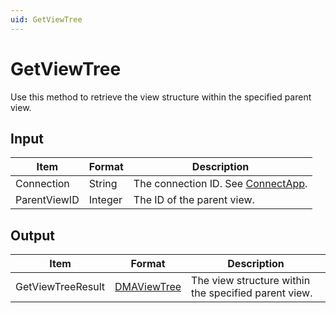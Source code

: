 ```yaml
---
uid: GetViewTree
---
```


# GetViewTree

Use this method to retrieve the view structure within the specified parent view.

## Input

| Item         | Format  | Description                                                                      |
|--------------|---------|----------------------------------------------------------------------------------|
| Connection   | String  | The connection ID. See [ConnectApp](xref:ConnectApp). |
| ParentViewID | Integer | The ID of the parent view.                                                       |

## Output

| Item              | Format                                                                   | Description                                          |
|-------------------|--------------------------------------------------------------------------|------------------------------------------------------|
| GetViewTreeResult | [DMAViewTree](xref:DMAViewTree) | The view structure within the specified parent view. |
